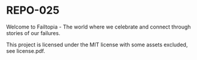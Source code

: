 # REPO-025
Welcome to Failtopia - The world where we celebrate and connect through stories of our failures.


This project is licensed under the MIT license with some assets excluded, see license.pdf.
